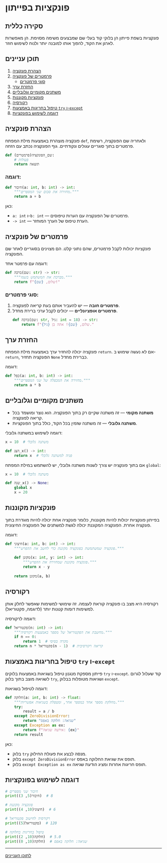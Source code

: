 # פונקציות בפייתון

## סקירה כללית

פונקציות בשפת פייתון הן בלוקי קוד בעלי שם שמבצעים משימה מסוימת. הן מאפשרות לארגן את הקוד, להפוך אותו למובנה יותר ולנוח לשימוש חוזר.

## תוכן עניינים

1. [הצהרת פונקציה](#הצהרת-פונקציה)
2. [פרמטרים של פונקציה](#פרמטרים-של-פונקציה)
   - [סוגי פרמטרים](#סוגי-פרמטרים)
3. [החזרת ערך](#החזרת-ערך)
4. [משתנים מקומיים וגלובליים](#משתנים-מקומיים-וגלובליים)
5. [פונקציות מקוננות](#פונקציות-מקוננות)
6. [רקורסיה](#רקורסיה)
7. [טיפול בחריגות באמצעות `try` ו-`except`](#טיפול-בחריגות-באמצעות-try-ו-except)
8. [דוגמה לשימוש בפונקציות](#דוגמה-לשימוש-בפונקציות)

## הצהרת פונקציה

פונקציה מוצהרת באמצעות מילת המפתח `def`, ולאחריה שם הפונקציה, רשימת פרמטרים בתוך סוגריים עגולים ונקודתיים. גוף הפונקציה נכתב עם הזחה.

```python
def שם_הפונקציה(פרמטרים):
    # פעולות
    return תוצאה
```

### דוגמה:
```python
def חיבור(a: int, b: int) -> int:
    """מחזירה את סכום שני המספרים."""
    return a + b
```

כאן:
- `a: int` ו-`b: int` — פרמטרים של הפונקציה עם הערות טיפוסים.
- `-> int` — הערת טיפוס של הערך המוחזר.

## פרמטרים של פונקציה

פונקציות יכולות לקבל פרמטרים, שהם נתוני קלט. הם מצוינים בסוגריים לאחר שם הפונקציה.

דוגמה עם פרמטר אחד:
```python
def ברכה(שם: str) -> str:
    """מברכת את המשתמש בשמו."""
    return f"שלום, {שם}!"
```

### סוגי פרמטרים:
1. **פרמטרים חובה** — יש להעביר אותם בעת קריאה לפונקציה.
2. **פרמטרים אופציונליים** — יכולים לקבל ערכי ברירת מחדל.
   ```python
   def ברכה(שם: str, גיל: int = 18) -> str:
       return f"שלום, {שם}! אתה בן {גיל}."
   ```

## החזרת ערך

פונקציה יכולה להחזיר ערך באמצעות מילת המפתח `return`. אם לא נעשה שימוש ב-`return`, הפונקציה תחזיר `None` כברירת מחדל.

דוגמה:
```python
def כפל(a: int, b: int) -> int:
    """מחזירה את המכפלה של שני המספרים."""
    return a * b
```

## משתנים מקומיים וגלובליים

- **משתנה מקומי** — זה משתנה שקיים רק בתוך הפונקציה. הוא נוצר ומושמד בכל קריאה לפונקציה.
- **משתנה גלובלי** — זה משתנה שזמין בכל הקוד, כולל בתוך הפונקציות.

דוגמה לשימוש במשתנה גלובלי:
```python
x = 10  # משתנה גלובלי

def הצג_x() -> int:
    return x  # פניה למשתנה גלובלי
```

אם בתוך פונקציה יש צורך לשנות משתנה גלובלי, יש להשתמש במילת המפתח `global`:
```python
x = 10  # משתנה גלובלי

def שנה_x() -> None:
    global x
    x = 20
```

## פונקציות מקוננות

בפייתון פונקציות יכולות להיות מקוננות, כלומר פונקציה אחת יכולה להיות מוגדרת בתוך פונקציה אחרת. הפונקציה המקוננת יכולה לגשת למשתנים של הפונקציה החיצונית.

דוגמה:
```python
def חיצוני(a: int, b: int) -> int:
    """פונקציה שמשתמשת בפונקציה מקוננת כדי לחשב את ההפרש."""
    
    def מקונן(x: int, y: int) -> int:
        """פונקציה מקוננת שמחזירה את ההפרש."""
        return x - y
    
    return מקונן(a, b)
```

## רקורסיה

רקורסיה היא מצב בו פונקציה קוראת לעצמה. זה שימושי למשימות שאפשר לחלק אותן למשימות דומות קטנות יותר (לדוגמה, פקטוריאל).

דוגמה לרקורסיה:
```python
def פקטוריאל(n: int) -> int:
    """מחשבת את הפקטוריאל של מספר באמצעות רקורסיה."""
    if n == 0:
        return 1  # מקרה בסיסי
    return n * פקטוריאל(n - 1)  # קריאה רקורסיבית
```

## טיפול בחריגות באמצעות `try` ו-`except`

פייתון מספקת מנגנון טיפול בשגיאות באמצעות בלוקים `try` ו-`except`. קוד שעלול לגרום לשגיאה מוצב בתוך בלוק `try`, ושגיאות מטופלות בבלוק `except`.

דוגמה לטיפול בשגיאות:
```python
def חלוקה(a: int, b: int) -> float:
    """מחלקת מספר אחד במספר אחר, ומטפלת בשגיאות אפשריות."""
    try:
        result = a / b
    except ZeroDivisionError:
        return "שגיאה: חלוקה באפס"
    except Exception as ex:
        return f"אירעה שגיאה: {ex}"
    return result
```

כאן:
- בלוק `try` מנסה לבצע את פעולת החילוק.
- בלוק `except ZeroDivisionError` תופס את שגיאת החלוקה באפס.
- בלוק `except Exception as ex` תופס חריגות אחרות ומציג הודעת שגיאה.

## דוגמה לשימוש בפונקציות

```python
# חיבור שני מספרים
print(חיבור(5, 3))  # 8

# פונקציה מקוננת
print(חיצוני(10, 4))  # 6

# רקורסיה לחישוב פקטוריאל
print(פקטוריאל(5))  # 120

# טיפול בחריגות בחלוקה
print(חלוקה(10, 2))  # 5.0
print(חלוקה(10, 0))  # שגיאה: חלוקה באפס
```
---

  [לתוכן העניינים](https://github.com/hypo69/101_python_computer_games_ru/blob/master/cheet_sheets#readme)